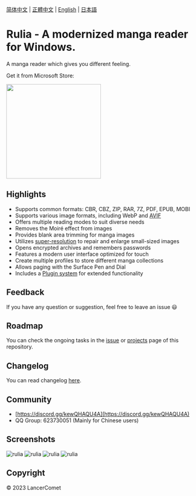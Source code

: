 [简体中文](README.CHS.md) | [正體中文](README.CHT.md) | [English](README.md) | [日本語](README.JPN.md)

# Rulia - A modernized manga reader for Windows.

A manga reader which gives you different feeling.

Get it from Microsoft Store:

<a href="https://apps.microsoft.com/store/detail/9MVVLRZWRXX8?cid=github&launch=true&mode=mini">
  <img src="https://get.microsoft.com/images/en-us%20dark.svg" width="250" />
</a>

## Highlights

 - Supports common formats: CBR, CBZ, ZIP, RAR, 7Z, PDF, EPUB, MOBI
 - Supports various image formats, including WebP and [AVIF](https://github.com/RuliaReader/Rulia/wiki/AVIF-Support)
 - Offers multiple reading modes to suit diverse needs
 - Removes the Moiré effect from images
 - Provides blank area trimming for manga images
 - Utilizes [super-resolution](https://github.com/RuliaReader/Rulia/wiki/Super%E2%80%90resolution-for-manga-images) to repair and enlarge small-sized images
 - Opens encrypted archives and remembers passwords
 - Features a modern user interface optimized for touch
 - Create multiple profiles to store different manga collections
 - Allows paging with the Surface Pen and Dial
 - Includes a [Plugin system](https://github.com/RuliaReader/Rulia/wiki/Plugin-system) for extended functionality

## Feedback

If you have any question or suggestion, feel free to leave an issue 😃

## Roadmap

You can check the ongoing tasks in the [issue](https://github.com/LancerComet/RuliaReader/issues) or [projects](https://github.com/LancerComet/RuliaReader/projects) page of this repository.

## Changelog

You can read changelog [here](https://github.com/LancerComet/RuliaReader/blob/master/CHANGELOG.md).

## Community

 - [https://discord.gg/kewQHAQU4A](https://discord.gg/kewQHAQU4A)
 - QQ Group: 623730051 (Mainly for Chinese users)

## Screenshots

![rulia](/images/en-01.jpg)
![rulia](/images/en-02.jpg)
![rulia](/images/en-03.jpg)
![rulia](/images/en-04.jpg)

## Copyright

© 2023 LancerComet
